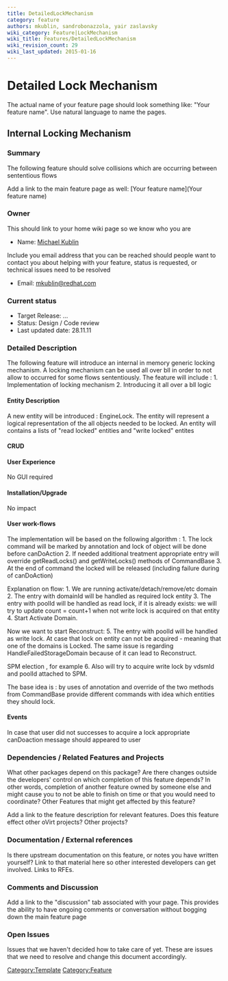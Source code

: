 ```yaml
---
title: DetailedLockMechanism
category: feature
authors: mkublin, sandrobonazzola, yair zaslavsky
wiki_category: Feature|LockMechanism
wiki_title: Features/DetailedLockMechanism
wiki_revision_count: 29
wiki_last_updated: 2015-01-16
---
```


# Detailed Lock Mechanism

The actual name of your feature page should look something like: "Your feature name". Use natural language to name the pages.

## Internal Locking Mechanism

### Summary

The following feature should solve collisions which are occurring between sententious flows

Add a link to the main feature page as well: [Your feature name](Your feature name)

### Owner

This should link to your home wiki page so we know who you are

*   Name: [ Michael Kublin](User:mkublin)

Include you email address that you can be reached should people want to contact you about helping with your feature, status is requested, or technical issues need to be resolved

*   Email: mkublin@redhat.com

### Current status

*   Target Release: ...
*   Status: Design / Code review
*   Last updated date: 28.11.11

### Detailed Description

The following feature will introduce an internal in memory generic locking mechanism. A locking mechanism can be used all over bll in order to not allow to occurred for some flows sententiously. The feature will include : 1. Implementation of locking mechanism
2. Introducing it all over a bll logic

#### Entity Description

A new entity will be introduced : EngineLock. The entity will represent a logical representation of the all objects needed to be locked.
An entity will contains a lists of "read locked" entities and "write locked" entites

#### CRUD

#### User Experience

No GUI required

#### Installation/Upgrade

No impact

#### User work-flows

The implementation will be based on the following algorithm : 1. The lock command will be marked by annotation and lock of object will be done before canDoAction
2. If needed additional treatment appropriate entry will override getReadLocks() and getWriteLocks() methods of CommandBase 3. At the end of command the locked will be released (including failure during of canDoAction)

Explanation on flow: 1. We are running activate/detach/remove/etc domain 2. The entry with domainId will be handled as required lock entity 3. The entry with poolId will be handled as read lock, if it is already exists: we will try to update count = count+1 when not write lock is acquired on that entity 4. Start Activate Domain.

Now we want to start Reconstruct: 5. The entry with poolId will be handled as write lock. At case that lock on entity can not be acquired - meaning that one of the domains is Locked. The same issue is regarding HandleFailedStorageDomain because of it can lead to Reconstruct.

SPM election , for example 6. Also will try to acquire write lock by vdsmId and poolId attached to SPM.

The base idea is : by uses of annotation and override of the two methods from CommandBase provide different commands with idea which entities they should lock.

#### Events

In case that user did not successes to acquire a lock appropriate canDoaction message should appeared to user

### Dependencies / Related Features and Projects

What other packages depend on this package? Are there changes outside the developers' control on which completion of this feature depends? In other words, completion of another feature owned by someone else and might cause you to not be able to finish on time or that you would need to coordinate? Other Features that might get affected by this feature?

Add a link to the feature description for relevant features. Does this feature effect other oVirt projects? Other projects?

### Documentation / External references

Is there upstream documentation on this feature, or notes you have written yourself? Link to that material here so other interested developers can get involved. Links to RFEs.

### Comments and Discussion

Add a link to the "discussion" tab associated with your page. This provides the ability to have ongoing comments or conversation without bogging down the main feature page

### Open Issues

Issues that we haven't decided how to take care of yet. These are issues that we need to resolve and change this document accordingly.

<Category:Template> <Category:Feature>
